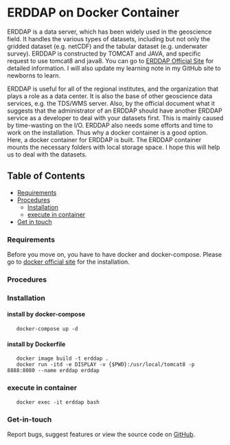    ERDDAP on Docker Container 
==============================


ERDDAP is a data server, which has been widely used in the geoscience field. It handles the various types of datasets, including but not only the gridded dataset (e.g. netCDF) and the tabular dataset (e.g. underwater survey). ERDDAP is constructed by TOMCAT and JAVA, and specific request to use tomcat8 and java8. You can go to [ERDDAP  Official Site](https://coastwatch.pfeg.noaa.gov/erddap/index.html) for detailed information. I will also update my learning note in my GitHub site to newborns to learn. 

ERDDAP is useful for all of the regional institutes, and the organization that plays a role as a data center. It is also the base of other geoscience data services, e.g. the TDS/WMS server. Also, by the official document what it suggests that the administrator of an ERDDAP should have another ERDDAP service as a developer to deal with your datasets first. This is mainly caused by time-wasting on the I/O. ERDDAP also needs some efforts and time to work on the installation. Thus why a docker container is a good option. Here, a docker container for ERDDAP is built. The ERDDAP container mounts the necessary folders with local storage space. I hope this will help us to deal with the datasets.    


## Table of Contents  
- [Requirements](https://github.com/cyhsu/ERDDAP#requirements)  
- [Procedures](https://github.com/cyhsu/ERDDAP#procedures)  
   - [Installation](https://github.com/cyhsu/ERDDAP#installation)   
   - [execute in container](https://github.com/cyhsu/ERDDAP#execute-in-container)  
- [Get in touch](https://github.com/cyhsu/ERDDAP#get-in-touch)



### Requirements
Before you move on, you have to have docker and docker-compose. Please go to [docker official site](https://docs.docker.com/get-docker/) for the installation. 

### Procedures  

### Installation   
#### install by docker-compose   
```
   docker-compose up -d
```
#### install by Dockerfile
```
   docker image build -t erddap .
   docker run -itd -e DISPLAY -v {$PWD}:/usr/local/tomcat8 -p 8888:8080 --name erddap erddap
```
### execute in container   
```
   docker exec -it erddap bash
```

### Get-in-touch

Report bugs, suggest features or view the source code on [GitHub](https://github.com/cyhsu/ERDDAP/issues).

